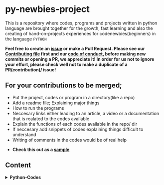 # py-newbies-project

This is a repository where codes, programs and projects written in python language are brought together for the growth, fast learning and also the creating of hand-on-projects experiences for codenewbies(beginners) in the language `PYTHON`

__Feel free to create an [issue](https://github.com/chryz-hub/py-tutorials/issues) or make a Pull Request. Please see our [Contributing file](https://github.com/chryz-hub/py-tutorials/blob/master/CONTRIBUTING.md) 
first and our [code of conduct](https://github.com/chryz-hub/py-tutorials/blob/master/CODE_OF_CONDUCT.md), before making new commits or opening a PR, we appreciate it!
In order for us not to ignore your effort, please check well not to make a duplicate of a PR(contribution)/ issue!__

## For your contributions to be merged;

- Put the project, codes or program in a directory(like a repo)
- Add a readme file; Explaining major things
 - How to run the programs
 - Neccesary links either leading to an article, a video or a documentation that is realated to the codes available
 - Explain the functions of each codes available in the repo/ dir
 - If neccesary add snippets of codes explaining things difficult to understand
 - Writing of comments in the codes would be of real help
 
  * <strong>Check this out as a [sample](https://github.com/chryzcodez/retrieve-json-data)</strong>
 
 ## Content
 
 <details>
<summary>
<strong> Python-Codes</strong>
</summary>
    <ul>
        <li><a href="https://github.com/chryzcodez/py-newbie-projects/tree/master/all-python-codes/dictionary-algo"> Dictionary-algorithm</a></li>
        <li><a href="https://github.com/chryzcodez/py-newbie-projects/tree/master/all-python-codes/retrieve-school-data"> School Data Retrieval</a></li>
        <li><a href="https://github.com/chryz-hub/py-projects/tree/master/all-python-codes/image-retrieval"> Image Retrieval</a></li>
   </ul>
</details>

 

